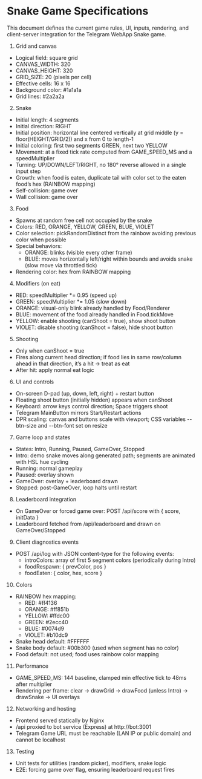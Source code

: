 # Snake Game Specifications

This document defines the current game rules, UI, inputs, rendering, and client-server integration for the Telegram WebApp Snake game.

1. Grid and canvas
- Logical field: square grid
- CANVAS_WIDTH: 320
- CANVAS_HEIGHT: 320
- GRID_SIZE: 20 (pixels per cell)
- Effective cells: 16 x 16
- Background color: #1a1a1a
- Grid lines: #2a2a2a

2. Snake
- Initial length: 4 segments
- Initial direction: RIGHT
- Initial position: horizontal line centered vertically at grid middle (y = floor(HEIGHT/GRID/2)) and x from 0 to length-1
- Initial coloring: first two segments GREEN, next two YELLOW
- Movement: at a fixed tick rate computed from GAME_SPEED_MS and a speedMultiplier
- Turning: UP/DOWN/LEFT/RIGHT, no 180° reverse allowed in a single input step
- Growth: when food is eaten, duplicate tail with color set to the eaten food’s hex (RAINBOW mapping)
- Self-collision: game over
- Wall collision: game over

3. Food
- Spawns at random free cell not occupied by the snake
- Colors: RED, ORANGE, YELLOW, GREEN, BLUE, VIOLET
- Color selection: pickRandomDistinct from the rainbow avoiding previous color when possible
- Special behaviors:
  - ORANGE: blinks (visible every other frame)
  - BLUE: moves horizontally left/right within bounds and avoids snake (slow move via throttled tick)
- Rendering color: hex from RAINBOW mapping

4. Modifiers (on eat)
- RED: speedMultiplier *= 0.95 (speed up)
- GREEN: speedMultiplier *= 1.05 (slow down)
- ORANGE: visual-only blink already handled by Food/Renderer
- BLUE: movement of the food already handled in Food.tickMove
- YELLOW: enable shooting (canShoot = true), show shoot button
- VIOLET: disable shooting (canShoot = false), hide shoot button

5. Shooting
- Only when canShoot = true
- Fires along current head direction; if food lies in same row/column ahead in that direction, it’s a hit -> treat as eat
- After hit: apply normal eat logic

6. UI and controls
- On-screen D-pad (up, down, left, right) + restart button
- Floating shoot button (initially hidden) appears when canShoot
- Keyboard: arrow keys control direction; Space triggers shoot
- Telegram MainButton mirrors Start/Restart actions
- DPR scaling: canvas and buttons scale with viewport; CSS variables --btn-size and --btn-font set on resize

7. Game loop and states
- States: Intro, Running, Paused, GameOver, Stopped
- Intro: demo snake moves along generated path; segments are animated with HSL hue cycling
- Running: normal gameplay
- Paused: overlay shown
- GameOver: overlay + leaderboard drawn
- Stopped: post-GameOver, loop halts until restart

8. Leaderboard integration
- On GameOver or forced game over: POST /api/score with { score, initData }
- Leaderboard fetched from /api/leaderboard and drawn on GameOver/Stopped

9. Client diagnostics events
- POST /api/log with JSON content-type for the following events:
  - introColors: array of first 5 segment colors (periodically during Intro)
  - foodRespawn: { prevColor, pos }
  - foodEaten: { color, hex, score }

10. Colors
- RAINBOW hex mapping:
  - RED: #ff4136
  - ORANGE: #ff851b
  - YELLOW: #ffdc00
  - GREEN: #2ecc40
  - BLUE: #0074d9
  - VIOLET: #b10dc9
- Snake head default: #FFFFFF
- Snake body default: #00b300 (used when segment has no color)
- Food default: not used; food uses rainbow color mapping

11. Performance
- GAME_SPEED_MS: 144 baseline, clamped min effective tick to 48ms after multiplier
- Rendering per frame: clear -> drawGrid -> drawFood (unless Intro) -> drawSnake -> UI overlays

12. Networking and hosting
- Frontend served statically by Nginx
- /api proxied to bot service (Express) at http://bot:3001
- Telegram Game URL must be reachable (LAN IP or public domain) and cannot be localhost

13. Testing
- Unit tests for utilities (random picker), modifiers, snake logic
- E2E: forcing game over flag, ensuring leaderboard request fires


